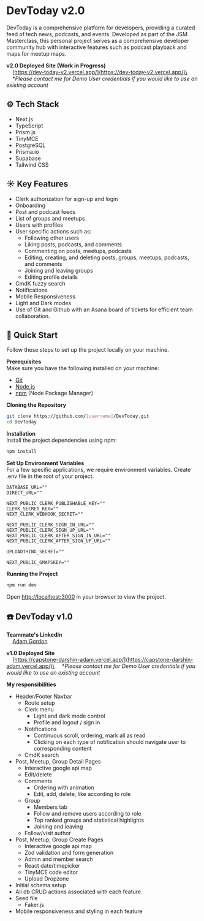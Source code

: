 # <a name="introduction">DevToday v2.0</a>
DevToday is a comprehensive platform for developers, providing a curated feed of tech news, podcasts, and events. Developed as part of the JSM Masterclass, this personal project serves as a comprehensive developer community hub with interactive features such as podcast playback and maps for meetup maps.

**v2.0 Deployed Site (Work in Progress)**\
&nbsp;&nbsp;&nbsp;&nbsp;[https://dev-today-v2.vercel.app/](https://dev-today-v2.vercel.app/)\
&nbsp;&nbsp;&nbsp;&nbsp;**Please contact me for Demo User credentials if you would like to use an existing account*

## <a name="tech-stack">⚙️ Tech Stack</a>
- Next.js
- TypeScript
- Prism.js
- TinyMCE
- PostgreSQL
- Prisma.io
- Supabase
- Tailwind CSS

## <a name="features">☀️ Key Features</a>
- Clerk authorization for sign-up and login
- Onboarding
- Post and podcast feeds
- List of groups and meetups
- Users with profiles
- User specific actions such as:
  - Following other users
  - Liking posts, podcasts, and comments
  - Commenting on posts, meetups, podcasts
  - Editing, creating, and deleting posts, groups, meetups, podcasts, and comments
  - Joining and leaving groups
  - Editing profile details
- CmdK fuzzy search
- Notifications
- Mobile Responsiveness
- Light and Dark modes
- Use of Git and Github with an Asana board of tickets for efficient team collaboration.

## <a name="quick-start">🚀 Quick Start</a>

Follow these steps to set up the project locally on your machine.

**Prerequisites**\
Make sure you have the following installed on your machine:

- [Git](https://git-scm.com/)
- [Node.js](https://nodejs.org/en)
- [npm](https://www.npmjs.com/) (Node Package Manager)

**Cloning the Repository**
```bash
git clone https://github.com/[username]/DevToday.git
cd DevToday
```

**Installation**\
Install the project dependencies using npm:

```bash
npm install
```

**Set Up Environment Variables**\
For a few specific applications, we require environment variables. Create .env file in the root of your project.

```env
DATABASE_URL=""
DIRECT_URL=""

NEXT_PUBLIC_CLERK_PUBLISHABLE_KEY=""
CLERK_SECRET_KEY=""
NEXT_CLERK_WEBHOOK_SECRET=""

NEXT_PUBLIC_CLERK_SIGN_IN_URL=""
NEXT_PUBLIC_CLERK_SIGN_UP_URL=""
NEXT_PUBLIC_CLERK_AFTER_SIGN_IN_URL=""
NEXT_PUBLIC_CLERK_AFTER_SIGN_UP_URL=""

UPLOADTHING_SECRET=""

NEXT_PUBLIC_GMAPSKEY=""
```

**Running the Project**
```bash
npm run dev
```

Open [http://localhost:3000](http://localhost:3000) in your browser to view the project.

## <a name="version-one">☎️ DevToday v1.0</a>
**Teammate's LinkedIn**\
&nbsp;&nbsp;&nbsp;&nbsp;[Adam Gordon](https://www.linkedin.com/in/adam-gordon119/)

**v1.0 Deployed Site**\
&nbsp;&nbsp;&nbsp;&nbsp;[https://capstone-darshin-adam.vercel.app/](https://capstone-darshin-adam.vercel.app/)\
&nbsp;&nbsp;&nbsp;&nbsp;**Please contact me for Demo User credentials if you would like to use an existing account*

**My responsibilities**
- Header/Footer Navbar
  - Route setup
  - Clerk menu
    -  Light and dark mode control
    -  Profile and logout / sign in
  - Notifications
    - Continuous scroll, ordering, mark all as read
    - Clicking on each type of notification should navigate user to corresponding content
  - CmdK search
- Post, Meetup, Group Detail Pages
  - Interactive google api map
  - Edit/delete
  - Comments
    - Ordering with animation
    - Edit, add, delete, like according to role
  - Group
    - Members tab
    - Follow and remove users according to role
    - Top ranked groups and statistical highlights
    - Joining and leaving
  - Follow/visit author
- Post, Meetup, Group Create Pages
  - Interactive google api map
  - Zod validation and form generation
  - Admin and member search
  - React date/timepicker
  - TinyMCE code editor
  - Upload Dropzone
- Initial schema setup
- All db CRUD actions associated with each feature
- Seed file
  - Faker.js 
- Mobile responsiveness and styling in each feature
